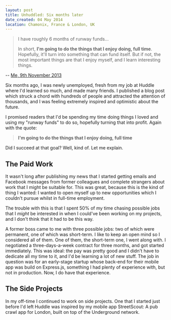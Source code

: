 ```yaml
---
layout: post
title: Unhuddled: Six months later
date_created: 04 May 2014
location: Chamonix, France & London, UK
---
```


> I have roughly 6 months of runway funds...
>
> In short, **I'm going to do the things that I enjoy doing, full time**. Hopefully, it'll turn into something that can fund itself. But if not, the most important things are that I enjoy myself, and I learn interesting things.

-- [Me, 9th November 2013](http://danhough.com/blog/unhuddled/)

Six months ago, I was newly unemployed, fresh from my job at Huddle where I'd learned so much, and made many friends. I published a blog post which struck a chord with hundreds of people and attracted the attention of thousands, and I was feeling extremely inspired and optimistic about the future.

I promised readers that I'd be spending my time doing things I loved and using my "runway funds" to do so, hopefully turning that into profit. Again with the quote:

> **I'm going to do the things that I enjoy doing, full time**

Did I succeed at that goal? Well, kind of. Let me explain.

## The Paid Work

It wasn't long after publishing my news that I started getting emails and Facebook messages from former colleagues and complete strangers about work that I might be suitable for. This was great, because this is the kind of thing I wanted: I wanted to open myself up to new opportunities which I couldn't pursue whilst in full-time employment.

The trouble with this is that I spent 50% of my time chasing possible jobs that I *might* be interested in when I could've been working on my projects, and I don't think that it had to be this way.

A former boss came to me with three possible jobs: two of which were permanent, one of which was short-term. I like to keep an open mind so I considered all of them. One of them, the short-term one, I went along with. I negotiated a three-days-a-week contract for three months, and got started immediately. This was ideal: the pay was pretty good and I didn't have to dedicate all my time to it, and I'd be learning a lot of new stuff. The job in question was for an early-stage startup whose back-end for their mobile app was build on Express.js, something I had plenty of experience with, but not in production. Now, I do have that experience.

## The Side Projects

In my off-time I continued to work on side projects. One that I started just before I'd left Huddle was inspired by my mobile app StreetScout: A pub crawl app for London, built on top of the Underground network.
